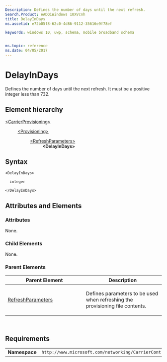 ```yaml
---
Description: Defines the number of days until the next refresh.
Search.Product: eADQiWindows 10XVcnh
title: DelayInDays
ms.assetid: e72b05f8-62c0-4d86-9112-35616e9f78ef

keywords: windows 10, uwp, schema, mobile broadband schema


ms.topic: reference
ms.date: 04/05/2017
---
```


# DelayInDays


Defines the number of days until the next refresh. It must be a positive integer less than 732.

## Element hierarchy

<dl>
<dt><a href="element-carrierprovisioning.md">&lt;CarrierProvisioning&gt;</a></dt>
<dd>
<dl>
<dt><a href="element-provisioning.md">&lt;Provisioning&gt;</a></dt>
<dd>
<dl>
<dt><a href="element-refreshparameters.md">&lt;RefreshParameters&gt;</a></dt>
<dd><b>&lt;DelayInDays&gt;</b></dd>
</dl>
</dd>
</dl>
</dd>
</dl>

## Syntax

``` syntax
<DelayInDays>

  integer

</DelayInDays>
```

## Attributes and Elements


### Attributes

None.

### Child Elements

None.

### Parent Elements

<table>
<colgroup>
<col width="50%" />
<col width="50%" />
</colgroup>
<thead>
<tr class="header">
<th>Parent Element</th>
<th>Description</th>
</tr>
</thead>
<tbody>
<tr class="odd">
<td><a href="element-refreshparameters.md">RefreshParameters</a> </td>
<td><p>Defines parameters to be used when refreshing the provisioning file contents.</p></td>
</tr>
</tbody>
</table>

 

## Requirements

|          |         |
|----------|--------------|
| **Namespace** | `http://www.microsoft.com/networking/CarrierControl/v1` |

 

 



